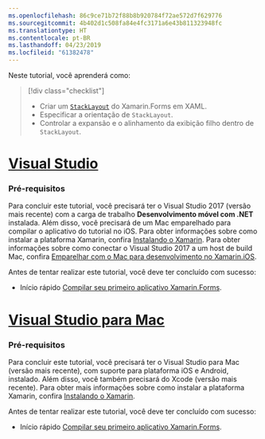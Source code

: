 ```yaml
---
ms.openlocfilehash: 86c9ce71b72f88b8b920784f72ae572d7f629776
ms.sourcegitcommit: 4b402d1c508fa84e4fc3171a6e43b811323948fc
ms.translationtype: HT
ms.contentlocale: pt-BR
ms.lasthandoff: 04/23/2019
ms.locfileid: "61382478"
---
```

Neste tutorial, você aprenderá como:

> [!div class="checklist"]
> - Criar um [`StackLayout`](xref:Xamarin.Forms.StackLayout) do Xamarin.Forms em XAML.
> - Especificar a orientação de `StackLayout`.
> - Controlar a expansão e o alinhamento da exibição filho dentro de `StackLayout`.

# <a name="visual-studiotabvswin"></a>[Visual Studio](#tab/vswin)

### <a name="prerequisites"></a>Pré-requisitos

Para concluir este tutorial, você precisará ter o Visual Studio 2017 (versão mais recente) com a carga de trabalho **Desenvolvimento móvel com .NET** instalada. Além disso, você precisará de um Mac emparelhado para compilar o aplicativo do tutorial no iOS. Para obter informações sobre como instalar a plataforma Xamarin, confira [Instalando o Xamarin](~/get-started/installation/index.md). Para obter informações sobre como conectar o Visual Studio 2017 a um host de build Mac, confira [Emparelhar com o Mac para desenvolvimento no Xamarin.iOS](~/ios/get-started/installation/windows/connecting-to-mac/index.md).

Antes de tentar realizar este tutorial, você deve ter concluído com sucesso:

- Início rápido [Compilar seu primeiro aplicativo Xamarin.Forms](~/get-started/first-app/index.md).

# <a name="visual-studio-for-mactabvsmac"></a>[Visual Studio para Mac](#tab/vsmac)

### <a name="prerequisites"></a>Pré-requisitos

Para concluir este tutorial, você precisará ter o Visual Studio para Mac (versão mais recente), com suporte para plataforma iOS e Android, instalado. Além disso, você também precisará do Xcode (versão mais recente). Para obter mais informações sobre como instalar a plataforma Xamarin, confira [Instalando o Xamarin](~/get-started/installation/index.md).

Antes de tentar realizar este tutorial, você deve ter concluído com sucesso:

- Início rápido [Compilar seu primeiro aplicativo Xamarin.Forms](~/get-started/first-app/index.md).

